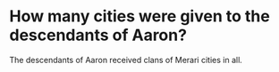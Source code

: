 # How many cities were given to the descendants of Aaron?

The descendants of Aaron received clans of Merari cities in all.
